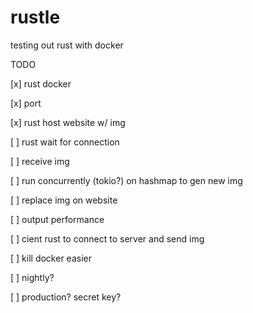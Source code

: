 # rustle

testing out rust with docker

TODO

[x] rust docker

[x] port

[x] rust host website w/ img

[ ] rust wait for connection

[ ] receive img

[ ] run concurrently (tokio?) on hashmap to gen new img

[ ] replace img on website

[ ] output performance

[ ] cient rust to connect to server and send img

[ ] kill docker easier

[ ] nightly?

[ ] production? secret key?
